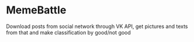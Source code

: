 # MemeBattle
Download posts from social network through VK API, get pictures and texts from that and make classification by good/not good 
